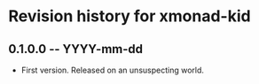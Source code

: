 # Revision history for xmonad-kid

## 0.1.0.0 -- YYYY-mm-dd

* First version. Released on an unsuspecting world.
